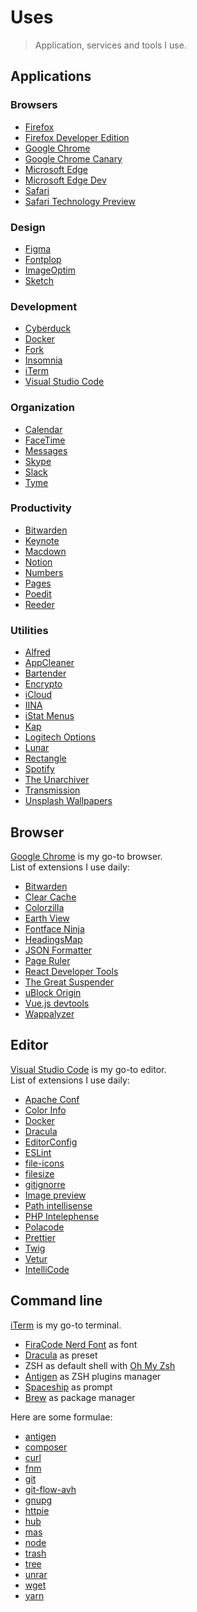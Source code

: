 # Uses

> Application, services and tools I use.

## Applications

### Browsers

- [Firefox](https://mozilla.org/firefox)
- [Firefox Developer Edition](https://mozilla.org/firefox/developer)
- [Google Chrome](https://google.com/chrome)
- [Google Chrome Canary](https://google.com/chrome/canary)
- [Microsoft Edge](https://microsoft.com/edge)
- [Microsoft Edge Dev](https://developer.microsoft.com/microsoft-edge)
- [Safari](https://apple.com/safari)
- [Safari Technology Preview](https://developer.apple.com/safari/technology-preview)

### Design

- [Figma](https://figma.com)
- [Fontplop](https://fontplop.com)
- [ImageOptim](https://imageoptim.com)
- [Sketch](https://sketchapp.com)

### Development

- [Cyberduck](https://cyberduck.io)
- [Docker](https://docker.com)
- [Fork](https://git-fork.com)
- [Insomnia](https://insomnia.rest)
- [iTerm](https://iterm2.com)
- [Visual Studio Code](https://code.visualstudio.com)

### Organization

- [Calendar](https://support.apple.com/guide/calendar/welcome/mac)
- [FaceTime](https://support.apple.com/guide/facetime/welcome/mac)
- [Messages](https://support.apple.com/guide/messages/welcome/mac)
- [Skype](https://skype.com)
- [Slack](https://slack.com)
- [Tyme](https://tyme-app.com)

### Productivity

- [Bitwarden](https://bitwarden.com)
- [Keynote](https://apple.com/keynote)
- [Macdown](https://macdown.uranusjr.com)
- [Notion](https://notion.so)
- [Numbers](https://apple.com/numbers)
- [Pages](https://apple.com/pages)
- [Poedit](https://poedit.net)
- [Reeder](https://reederapp.com)

### Utilities

- [Alfred](https://alfredapp.com)
- [AppCleaner](https://freemacsoft.net/appcleaner)
- [Bartender](https://macbartender.com)
- [Encrypto](https://macpaw.com/encrypto)
- [iCloud](https://apple.com/icloud)
- [IINA](https://iina.io)
- [iStat Menus](https://bjango.com/mac/istatmenus)
- [Kap](https://getkap.co)
- [Logitech Options](https://logitech.com/product/options)
- [Lunar](https://lunar.fyi)
- [Rectangle](https://rectangleapp.com)
- [Spotify](https://spotify.com)
- [The Unarchiver](https://theunarchiver.com)
- [Transmission](https://transmissionbt.com)
- [Unsplash Wallpapers](https://apps.apple.com/app/unsplash-wallpapers/id1284863847)

## Browser

[Google Chrome](https://www.google.com/chrome) is my go-to browser.
<br>
List of extensions I use daily:

- [Bitwarden](https://chrome.google.com/webstore/detail/bitwarden-free-password-m/nngceckbapebfimnlniiiahkandclblb)
- [Clear Cache](https://chrome.google.com/webstore/detail/clear-cache/cppjkneekbjaeellbfkmgnhonkkjfpdn)
- [Colorzilla](https://chrome.google.com/webstore/detail/colorzilla/bhlhnicpbhignbdhedgjhgdocnmhomnp)
- [Earth View](https://chrome.google.com/webstore/detail/earth-view-from-google-ea/bhloflhklmhfpedakmangadcdofhnnoh)
- [Fontface Ninja](https://chrome.google.com/webstore/detail/fontface-ninja/eljapbgkmlngdpckoiiibecpemleclhh)
- [HeadingsMap](https://chrome.google.com/webstore/detail/headingsmap/flbjommegcjonpdmenkdiocclhjacmbi)
- [JSON Formatter](https://chrome.google.com/webstore/detail/json-formatter/bcjindcccaagfpapjjmafapmmgkkhgoa)
- [Page Ruler](https://chrome.google.com/webstore/detail/page-ruler/emliamioobfffbgcfdchabfibonehkme)
- [React Developer Tools](https://chrome.google.com/webstore/detail/react-developer-tools/fmkadmapgofadopljbjfkapdkoienihi)
- [The Great Suspender](https://chrome.google.com/webstore/detail/the-great-suspender/klbibkeccnjlkjkiokjodocebajanakg)
- [uBlock Origin](https://chrome.google.com/webstore/detail/ublock-origin/cjpalhdlnbpafiamejdnhcphjbkeiagm/related)
- [Vue.js devtools](https://chrome.google.com/webstore/detail/vuejs-devtools/nhdogjmejiglipccpnnnanhbledajbpd)
- [Wappalyzer](https://chrome.google.com/webstore/detail/wappalyzer/gppongmhjkpfnbhagpmjfkannfbllamg)

## Editor

[Visual Studio Code](https://code.visualstudio.com) is my go-to editor.
<br>
List of extensions I use daily:

- [Apache Conf](https://marketplace.visualstudio.com/items?itemName=mrmlnc.vscode-apache)
- [Color Info](https://marketplace.visualstudio.com/items?itemName=bierner.color-info)
- [Docker](https://marketplace.visualstudio.com/items?itemName=PeterJausovec.vscode-docker)
- [Dracula](https://marketplace.visualstudio.com/items?itemName=dracula-theme.theme-dracula)
- [EditorConfig](https://marketplace.visualstudio.com/items?itemName=EditorConfig.EditorConfig)
- [ESLint](https://marketplace.visualstudio.com/items?itemName=dbaeumer.vscode-eslint)
- [file-icons](https://marketplace.visualstudio.com/items?itemName=file-icons.file-icons)
- [filesize](https://marketplace.visualstudio.com/items?itemName=mkxml.vscode-filesize)
- [gitignorre](https://marketplace.visualstudio.com/items?itemName=codezombiech.gitignore)
- [Image preview](https://marketplace.visualstudio.com/items?itemName=kisstkondoros.vscode-gutter-preview)
- [Path intellisense](https://marketplace.visualstudio.com/items?itemName=christian-kohler.path-intellisense)
- [PHP Intelephense](https://marketplace.visualstudio.com/items?itemName=bmewburn.vscode-intelephense-client)
- [Polacode](https://marketplace.visualstudio.com/items?itemName=pnp.polacode)
- [Prettier](https://marketplace.visualstudio.com/items?itemName=esbenp.prettier-vscode)
- [Twig](https://marketplace.visualstudio.com/items?itemName=whatwedo.twig)
- [Vetur](https://marketplace.visualstudio.com/items?itemName=octref.vetur)
- [IntelliCode](https://marketplace.visualstudio.com/items?itemName=VisualStudioExptTeam.vscodeintellicode)

## Command line

[iTerm](https://iterm2.com) is my go-to terminal.

- [FiraCode Nerd Font](https://github.com/ryanoasis/nerd-fonts/tree/master/patched-fonts/FiraCode) as font
- [Dracula](https://draculatheme.com/iterm) as preset
- ZSH as default shell with [Oh My Zsh](https://ohmyz.sh)
- [Antigen](https://github.com/zsh-users/antigen) as ZSH plugins manager
- [Spaceship](https://github.com/denysdovhan/spaceship-prompt) as prompt
- [Brew](https://brew.sh) as package manager

Here are some formulae:

- [antigen](https://formulae.brew.sh/formula/antigen)
- [composer](https://formulae.brew.sh/formula/composer)
- [curl](https://formulae.brew.sh/formula/curl)
- [fnm](https://github.com/Schniz/fnm)
- [git](https://formulae.brew.sh/formula/git)
- [git-flow-avh](https://formulae.brew.sh/formula/git-flow-avh)
- [gnupg](https://formulae.brew.sh/formula/gnupg)
- [httpie](https://formulae.brew.sh/formula/httpie)
- [hub](https://formulae.brew.sh/formula/hub)
- [mas](https://formulae.brew.sh/formula/mas)
- [node](https://formulae.brew.sh/formula/node)
- [trash](https://formulae.brew.sh/formula/trash)
- [tree](https://formulae.brew.sh/formula/tree)
- [unrar](https://formulae.brew.sh/formula/unrar)
- [wget](https://formulae.brew.sh/formula/wget)
- [yarn](https://formulae.brew.sh/formula/yarn)
